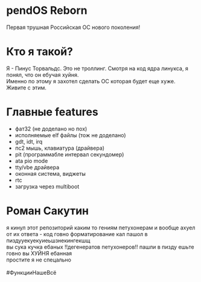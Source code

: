 # pendOS Reborn
Первая трушная Российская ОС нового поколения!
# Кто я такой?
Я - Пинус Торвальдс. Это не троллинг. Смотря на код ядра линукса, я понял, что он ебучая хуйня. <br>
Именно по этому я захотел сделать ОС которая будет еще хуже. Живите с этим.
# Главные features
- фат32 (не доделано но пох)
- исполняемые elf файлы (тож не доделано)
- gdt, idt, irq
- пс2 мышь, клавиатура (драйвера)
- pit (программабле интервал секундомер)
- ata pio mode
- tty/vbe драйвера
- оконная система, виджеты
- rtc
- загрузка через multiboot
# Роман Сакутин
я кинул этот репозиторий каким то гениям петухонерам и вообще ахуел от их ответа - код говно форматирование кал пашол в пиздууекуекуиеьшзнекингекшщ<br>
вы сука кучка ебаных !!дегенератов петухонеров!! пашли в пизду ешьте говно вы ХУЙНЯ ебанная <br>простите я не спецально<br><br>
#ФункцииНашеВсё
